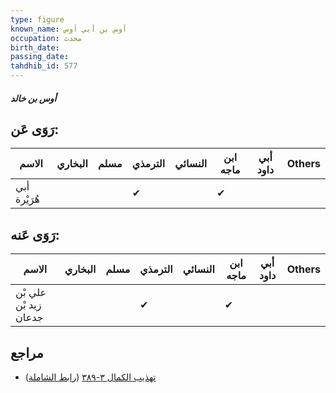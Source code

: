```yaml
---
type: figure
known_name: أوس بن أبي أوس
occupation: محدث
birth_date:
passing_date:
tahdhib_id: 577
---
```

##### أوس بن خالد

## رَوَى عَن:
| الاسم        | البخاري | مسلم | الترمذي | النسائي | ابن ماجه | أبي داود | Others |
| ------------ | ------- | ---- | ------- | ------- | -------- | -------- | ------ |
| أبي هُرَيْرة |         |      | ✔       |         | ✔        |          |        |
## رَوَى عَنه:
| الاسم                 | البخاري | مسلم | الترمذي | النسائي | ابن ماجه | أبي داود | Others |
| --------------------- | ------- | ---- | ------- | ------- | -------- | -------- | ------ |
| علي بْن زيد بْن جدعان |         |      | ✔       |         | ✔        |          |        |
## مراجع
- [تهذيب الكمال ٣-٣٨٩](obsidian://open?vault=Tahdhib-al-Kamal&file=Figures/٥٧٧-أوس%20بن%20خالد) ([رابط الشاملة](https://shamela.ws/book/3722/1403))